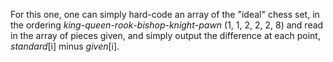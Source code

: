 For this one, one can simply hard-code an array of the "ideal" chess set, in the ordering *king*-*queen*-*rook*-*bishop*-*knight*-*pawn* (1, 1, 2, 2, 2, 8) and read in the array of pieces given, and simply output the difference at each point, *standard*[i] minus *given*[i].
